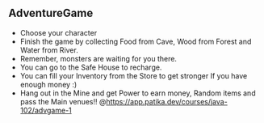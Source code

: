 ## AdventureGame
- Choose your character
- Finish the game by collecting Food from Cave, Wood from Forest and Water from River.
- Remember, monsters are waiting for you there.
- You can go to the Safe House to recharge.
- You can fill your Inventory from the Store to get stronger If you have enough money :)
- Hang out in the Mine and get Power to earn money, Random items and pass the Main venues!!
@https://app.patika.dev/courses/java-102/advgame-1
